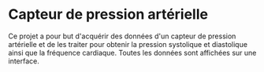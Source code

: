 # Capteur de pression artérielle

Ce projet a pour but d'acquérir des données d'un capteur de pression artérielle et de les traiter pour obtenir la pression systolique et diastolique ainsi que la fréquence cardiaque. Toutes les données sont affichées sur une interface.
